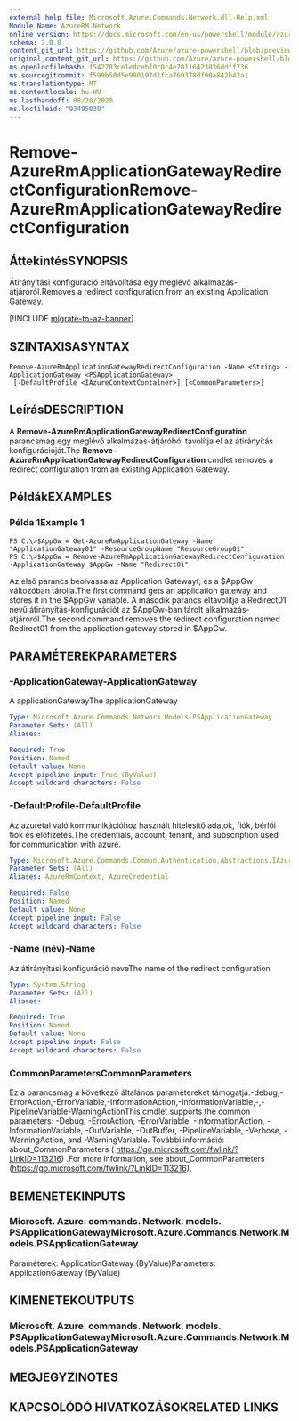 ```yaml
---
external help file: Microsoft.Azure.Commands.Network.dll-Help.xml
Module Name: AzureRM.Network
online version: https://docs.microsoft.com/en-us/powershell/module/azurerm.network/remove-azurermapplicationgatewayredirectconfiguration
schema: 2.0.0
content_git_url: https://github.com/Azure/azure-powershell/blob/preview/src/ResourceManager/Network/Commands.Network/help/Remove-AzureRmApplicationGatewayRedirectConfiguration.md
original_content_git_url: https://github.com/Azure/azure-powershell/blob/preview/src/ResourceManager/Network/Commands.Network/help/Remove-AzureRmApplicationGatewayRedirectConfiguration.md
ms.openlocfilehash: f542783ce1edcebf0c0c4e70116423836ddff736
ms.sourcegitcommit: f599b50d5e980197d1fca769378df90a842b42a1
ms.translationtype: MT
ms.contentlocale: hu-HU
ms.lasthandoff: 08/20/2020
ms.locfileid: "93495030"
---
```

# <span data-ttu-id="d53e8-101">Remove-AzureRmApplicationGatewayRedirectConfiguration</span><span class="sxs-lookup"><span data-stu-id="d53e8-101">Remove-AzureRmApplicationGatewayRedirectConfiguration</span></span>

## <span data-ttu-id="d53e8-102">Áttekintés</span><span class="sxs-lookup"><span data-stu-id="d53e8-102">SYNOPSIS</span></span>
<span data-ttu-id="d53e8-103">Átirányítási konfiguráció eltávolítása egy meglévő alkalmazás-átjáróról.</span><span class="sxs-lookup"><span data-stu-id="d53e8-103">Removes a redirect configuration from an existing Application Gateway.</span></span>

[!INCLUDE [migrate-to-az-banner](../../includes/migrate-to-az-banner.md)]

## <span data-ttu-id="d53e8-104">SZINTAXISA</span><span class="sxs-lookup"><span data-stu-id="d53e8-104">SYNTAX</span></span>

```
Remove-AzureRmApplicationGatewayRedirectConfiguration -Name <String> -ApplicationGateway <PSApplicationGateway>
 [-DefaultProfile <IAzureContextContainer>] [<CommonParameters>]
```

## <span data-ttu-id="d53e8-105">Leírás</span><span class="sxs-lookup"><span data-stu-id="d53e8-105">DESCRIPTION</span></span>
<span data-ttu-id="d53e8-106">A **Remove-AzureRmApplicationGatewayRedirectConfiguration** parancsmag egy meglévő alkalmazás-átjáróból távolítja el az átirányítás konfigurációját.</span><span class="sxs-lookup"><span data-stu-id="d53e8-106">The **Remove-AzureRmApplicationGatewayRedirectConfiguration** cmdlet removes a redirect configuration from an existing Application Gateway.</span></span>

## <span data-ttu-id="d53e8-107">Példák</span><span class="sxs-lookup"><span data-stu-id="d53e8-107">EXAMPLES</span></span>

### <span data-ttu-id="d53e8-108">Példa 1</span><span class="sxs-lookup"><span data-stu-id="d53e8-108">Example 1</span></span>
```
PS C:\>$AppGw = Get-AzureRmApplicationGateway -Name "ApplicationGateway01" -ResourceGroupName "ResourceGroup01"
PS C:\>$AppGw = Remove-AzureRmApplicationGatewayRedirectConfiguration -ApplicationGateway $AppGw -Name "Redirect01"
```

<span data-ttu-id="d53e8-109">Az első parancs beolvassa az Application Gatewayt, és a $AppGw változóban tárolja.</span><span class="sxs-lookup"><span data-stu-id="d53e8-109">The first command gets an application gateway and stores it in the $AppGw variable.</span></span>
<span data-ttu-id="d53e8-110">A második parancs eltávolítja a Redirect01 nevű átirányítás-konfigurációt az $AppGw-ban tárolt alkalmazás-átjáróról.</span><span class="sxs-lookup"><span data-stu-id="d53e8-110">The second command removes the redirect configuration named Redirect01 from the application gateway stored in $AppGw.</span></span>

## <span data-ttu-id="d53e8-111">PARAMÉTEREK</span><span class="sxs-lookup"><span data-stu-id="d53e8-111">PARAMETERS</span></span>

### <span data-ttu-id="d53e8-112">-ApplicationGateway</span><span class="sxs-lookup"><span data-stu-id="d53e8-112">-ApplicationGateway</span></span>
<span data-ttu-id="d53e8-113">A applicationGateway</span><span class="sxs-lookup"><span data-stu-id="d53e8-113">The applicationGateway</span></span>

```yaml
Type: Microsoft.Azure.Commands.Network.Models.PSApplicationGateway
Parameter Sets: (All)
Aliases:

Required: True
Position: Named
Default value: None
Accept pipeline input: True (ByValue)
Accept wildcard characters: False
```

### <span data-ttu-id="d53e8-114">-DefaultProfile</span><span class="sxs-lookup"><span data-stu-id="d53e8-114">-DefaultProfile</span></span>
<span data-ttu-id="d53e8-115">Az azuretal való kommunikációhoz használt hitelesítő adatok, fiók, bérlői fiók és előfizetés.</span><span class="sxs-lookup"><span data-stu-id="d53e8-115">The credentials, account, tenant, and subscription used for communication with azure.</span></span>

```yaml
Type: Microsoft.Azure.Commands.Common.Authentication.Abstractions.IAzureContextContainer
Parameter Sets: (All)
Aliases: AzureRmContext, AzureCredential

Required: False
Position: Named
Default value: None
Accept pipeline input: False
Accept wildcard characters: False
```

### <span data-ttu-id="d53e8-116">-Name (név)</span><span class="sxs-lookup"><span data-stu-id="d53e8-116">-Name</span></span>
<span data-ttu-id="d53e8-117">Az átirányítási konfiguráció neve</span><span class="sxs-lookup"><span data-stu-id="d53e8-117">The name of the redirect configuration</span></span>

```yaml
Type: System.String
Parameter Sets: (All)
Aliases:

Required: True
Position: Named
Default value: None
Accept pipeline input: False
Accept wildcard characters: False
```

### <span data-ttu-id="d53e8-118">CommonParameters</span><span class="sxs-lookup"><span data-stu-id="d53e8-118">CommonParameters</span></span>
<span data-ttu-id="d53e8-119">Ez a parancsmag a következő általános paramétereket támogatja:-debug,-ErrorAction,-ErrorVariable,-InformationAction,-InformationVariable,-,-PipelineVariable-WarningAction</span><span class="sxs-lookup"><span data-stu-id="d53e8-119">This cmdlet supports the common parameters: -Debug, -ErrorAction, -ErrorVariable, -InformationAction, -InformationVariable, -OutVariable, -OutBuffer, -PipelineVariable, -Verbose, -WarningAction, and -WarningVariable.</span></span> <span data-ttu-id="d53e8-120">További információ: about_CommonParameters ( https://go.microsoft.com/fwlink/?LinkID=113216) .</span><span class="sxs-lookup"><span data-stu-id="d53e8-120">For more information, see about_CommonParameters (https://go.microsoft.com/fwlink/?LinkID=113216).</span></span>

## <span data-ttu-id="d53e8-121">BEMENETEK</span><span class="sxs-lookup"><span data-stu-id="d53e8-121">INPUTS</span></span>

### <span data-ttu-id="d53e8-122">Microsoft. Azure. commands. Network. models. PSApplicationGateway</span><span class="sxs-lookup"><span data-stu-id="d53e8-122">Microsoft.Azure.Commands.Network.Models.PSApplicationGateway</span></span>
<span data-ttu-id="d53e8-123">Paraméterek: ApplicationGateway (ByValue)</span><span class="sxs-lookup"><span data-stu-id="d53e8-123">Parameters: ApplicationGateway (ByValue)</span></span>

## <span data-ttu-id="d53e8-124">KIMENETEK</span><span class="sxs-lookup"><span data-stu-id="d53e8-124">OUTPUTS</span></span>

### <span data-ttu-id="d53e8-125">Microsoft. Azure. commands. Network. models. PSApplicationGateway</span><span class="sxs-lookup"><span data-stu-id="d53e8-125">Microsoft.Azure.Commands.Network.Models.PSApplicationGateway</span></span>

## <span data-ttu-id="d53e8-126">MEGJEGYZI</span><span class="sxs-lookup"><span data-stu-id="d53e8-126">NOTES</span></span>

## <span data-ttu-id="d53e8-127">KAPCSOLÓDÓ HIVATKOZÁSOK</span><span class="sxs-lookup"><span data-stu-id="d53e8-127">RELATED LINKS</span></span>
